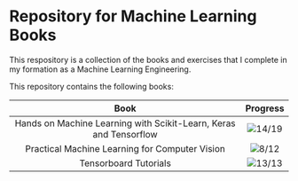 # Repository for Machine Learning Books

This respository is a collection of the books and exercises that I complete in my formation as a Machine Learning Engineering.

This repository contains the following books:

|Book|Progress|
|:-------:|:-----------:|
|Hands on Machine Learning with Scikit-Learn, Keras and Tensorflow| ![14/19](https://progress-bar.dev/14/?scale=19&title=Chapters&suffix=/19)|
|Practical Machine Learning for Computer Vision| ![8/12](https://progress-bar.dev/8/?scale=12&title=Chapters&suffix=/12)|
|Tensorboard Tutorials|![13/13](https://progress-bar.dev/13/?scale=13&title=Chapters&suffix=/13)|